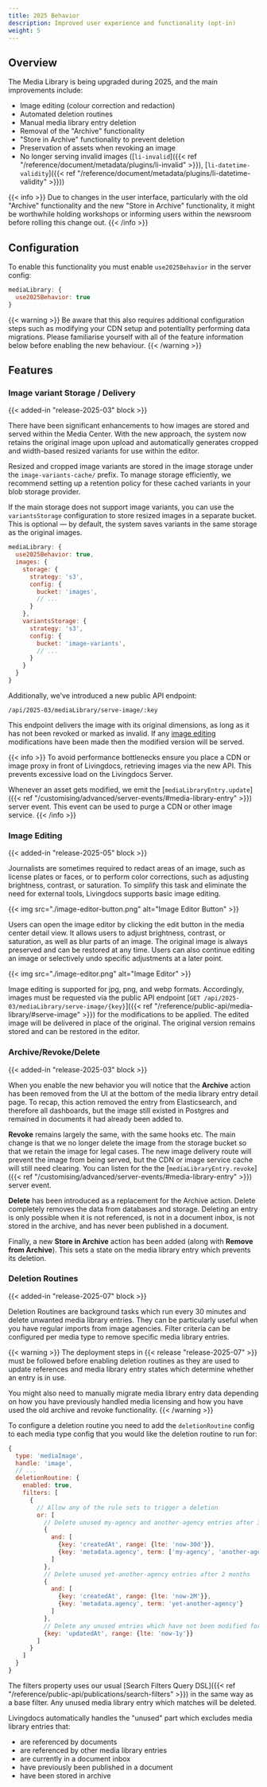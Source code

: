 ```yaml
---
title: 2025 Behavior
description: Improved user experience and functionality (opt-in)
weight: 5
---
```


## Overview

The Media Library is being upgraded during 2025, and the main improvements include:
- Image editing (colour correction and redaction)
- Automated deletion routines
- Manual media library entry deletion
- Removal of the "Archive" functionality
- "Store in Archive" functionality to prevent deletion
- Preservation of assets when revoking an image
- No longer serving invalid images ([`li-invalid`]({{< ref "/reference/document/metadata/plugins/li-invalid" >}}), [`li-datetime-validity`]({{< ref "/reference/document/metadata/plugins/li-datetime-validity" >}}))

{{< info >}}
Due to changes in the user interface, particularly with the old "Archive" functionality and the new "Store in Archive" functionality, it might be worthwhile holding workshops or informing users within the newsroom before rolling this change out.
{{< /info >}}

## Configuration

To enable this functionality you must enable `use2025Behavior` in the server config:

```js
mediaLibrary: {
  use2025Behavior: true
}
```

{{< warning >}}
Be aware that this also requires additional configuration steps such as modifying your CDN setup and potentiallty performing data migrations. Please familiarise yourself with all of the feature information below before enabling the new behaviour.
{{< /warning >}}

## Features

### Image variant Storage / Delivery

{{< added-in "release-2025-03" block >}}

There have been significant enhancements to how images are stored and served within the Media Center. With the new approach, the system now retains the original image upon upload and automatically generates cropped and width-based resized variants for use within the editor.

Resized and cropped image variants are stored in the image storage under the `image-variants-cache/` prefix. To manage storage efficiently, we recommend setting up a retention policy for these cached variants in your blob storage provider.

If the main storage does not support image variants, you can use the `variantsStorage` configuration to store resized images in a separate bucket. This is optional — by default, the system saves variants in the same storage as the original images.

```js
mediaLibrary: {
  use2025Behavior: true,
  images: {
    storage: {
      strategy: 's3',
      config: {
        bucket: 'images',
        // ...
      }
    },
    variantsStorage: {
      strategy: 's3',
      config: {
        bucket: 'image-variants',
        // ...
      }
    }
  }
}
```

Additionally, we've introduced a new public API endpoint:

`/api/2025-03/mediaLibrary/serve-image/:key`

This endpoint delivers the image with its original dimensions, as long as it has not been revoked or marked as invalid. If any [image editing](#image-editing) modifications have been made then the modified version will be served.

{{< info >}}
To avoid performance bottlenecks ensure you place a CDN or image proxy in front of Livingdocs, retrieving images via the new API. This prevents excessive load on the Livingdocs Server.

Whenever an asset gets modified, we emit the [`mediaLibraryEntry.update`]({{< ref "/customising/advanced/server-events/#media-library-entry" >}}) server event. This event can be used to purge a CDN or other image service.
{{< /info >}}

### Image Editing

{{< added-in "release-2025-05" block >}}

Journalists are sometimes required to redact areas of an image, such as license plates or faces, or to perform color corrections, such as adjusting brightness, contrast, or saturation. To simplify this task and eliminate the need for external tools, Livingdocs supports basic image editing.

{{< img src="./image-editor-button.png" alt="Image Editor Button" >}}

Users can open the image editor by clicking the edit button in the media center detail view. It allows users to adjust brightness, contrast, or saturation, as well as blur parts of an image. The original image is always preserved and can be restored at any time. Users can also continue editing an image or selectively undo specific adjustments at a later point.

{{< img src="./image-editor.png" alt="Image Editor" >}}

Image editing is supported for jpg, png, and webp formats. Accordingly, images must be requested via the public API endpoint [`GET /api/2025-03/mediaLibrary/serve-image/{key}`]({{< ref "/reference/public-api/media-library/#serve-image" >}}) for the modifications to be applied. The edited image will be delivered in place of the original. The original version remains stored and can be restored in the editor.

### Archive/Revoke/Delete

{{< added-in "release-2025-03" block >}}

When you enable the new behavior you will notice that the **Archive** action has been removed from the UI at the bottom of the media library entry detail page. To recap, this action removed the entry from Elasticsearch, and therefore all dashboards, but the image still existed in Postgres and remained in documents it had already been added to.

**Revoke** remains largely the same, with the same hooks etc. The main change is that we no longer delete the image from the storage bucket so that we retain the image for legal cases. The new image delivery route will prevent the image from being served, but the CDN or image service cache will still need clearing. You can listen for the the [`mediaLibraryEntry.revoke`]({{< ref "/customising/advanced/server-events/#media-library-entry" >}}) server event.

**Delete** has been introduced as a replacement for the Archive action. Delete completely removes the data from databases and storage. Deleting an entry is only possible when it is not referenced, is not in a document inbox, is not stored in the archive, and has never been published in a document.

Finally, a new **Store in Archive** action has been added (along with **Remove from Archive**). This sets a state on the media library entry which prevents its deletion.

### Deletion Routines

{{< added-in "release-2025-07" block >}}

Deletion Routines are background tasks which run every 30 minutes and delete unwanted media library entries. They can be particularly useful when you have regular imports from image agencies. Filter criteria can be configured per media type to remove specific media library entries.

{{< warning >}}
The deployment steps in {{< release "release-2025-07" >}} must be followed before enabling deletion routines as they are used to update references and media library entry states which determine whether an entry is in use.

You might also need to manually migrate media library entry data depending on how you have previously handled media licensing and how you have used the old archive and revoke functionality.
{{< /warning >}}

To configure a deletion routine you need to add the `deletionRoutine` config to each media type config that you would like the deletion routine to run for:

```js
{
  type: 'mediaImage',
  handle: 'image',
  // ...
  deletionRoutine: {
    enabled: true,
    filters: [
      {
        // Allow any of the rule sets to trigger a deletion
        or: [
          // Delete unused my-agency and another-agency entries after 30 days
          {
            and: [
              {key: 'createdAt', range: {lte: 'now-30d'}},
              {key: 'metadata.agency', term: ['my-agency', 'another-agency']}
            ]
          },
          // Delete unused yet-another-agency entries after 2 months
          {
            and: [
              {key: 'createdAt', range: {lte: 'now-2M'}},
              {key: 'metadata.agency', term: 'yet-another-agency'}
            ]
          },
          // Delete any unused entries which have not been modified for 1 year
          {key: 'updatedAt', range: {lte: 'now-1y'}}
        ]
      }
    ]
  }
}
```

The filters property uses our usual [Search Filters Query DSL]({{< ref "/reference/public-api/publications/search-filters" >}}) in the same way as a base filter. Any unused media library entry which matches will be deleted.

Livingdocs automatically handles the "unused" part which excludes media library entries that:
- are referenced by documents
- are referenced by other media library entries
- are currently in a document inbox
- have previously been published in a document
- have been stored in archive
